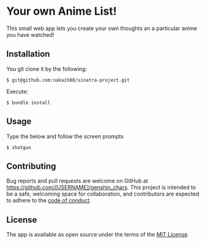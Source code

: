 # Your own Anime List!

This small web app lets you create your own thoughts an a particular anime you have watched!

## Installation

You git clone it by the following:

    $ git@github.com:nakaih88/sinatra-project.git

Execute:

    $ bundle install

## Usage

Type the below and follow the screen prompts

    $ shotgun

## Contributing

Bug reports and pull requests are welcome on GitHub at https://github.com/[USERNAME]/genshin_chars. This project is intended to be a safe, welcoming space for collaboration, and contributors are expected to adhere to the [code of conduct](https://github.com/[USERNAME]/Anime-Sinatra/blob/master/CODE_OF_CONDUCT.md).

## License

The app is available as open source under the terms of the [MIT License](https://opensource.org/licenses/MIT).

